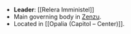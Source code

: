 - **Leader**: [[Relera Imministel]]
- Main governing body in [Zenzu](Zenzu).
- Located in [[Opalia (Capitol – Center)]].